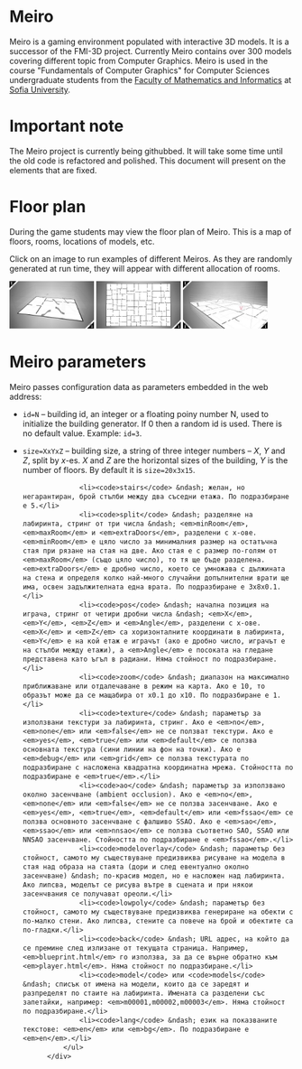 
# Meiro
Meiro is a gaming environment populated with interactive 3D models.
It is a successor of the FMI-3D project. Currently Meiro contains
over 300 models covering different topic from Computer Graphics.
Meiro is used in the course "Fundamentals of Computer Graphics" for
Computer Sciences undergraduate students from the
[Faculty of Mathematics and Informatics](https://www.fmi.uni-sofia.bg/en) at
[Sofia University](https://www.uni-sofia.bg/index.php/eng). 

# Important note
The Meiro project is currently being githubbed. It will take some
time until the old code is refactored and polished. This document
will present on the elements that are fixed.

# Floor plan
During the game students may view the floor plan of Meiro. This is
a map of floors, rooms, locations of models, etc.

Click on an image to run examples of different Meiros. As they are
randomly generated at run time, they will appear with different 
allocation of rooms.

[<img src="images/snapshots/floor-plan-1.jpg" width="150">](https://boytchev.github.io/meiro/blueprint.html?zoom=3)
[<img src="images/snapshots/floor-plan-2.jpg" width="150">](https://boytchev.github.io/meiro/blueprint.html?size=40x1x60&rooms=200&zoom=3)
[<img src="images/snapshots/floor-plan-3.jpg" width="150">](https://boytchev.github.io/meiro/blueprint.html?size=40x10x60&rooms=200&zoom=3&pos=20x6x15x1&split=3x5x0.1)

# Meiro parameters

Meiro passes configuration data as parameters embedded in the web address:

* `id=N` &ndash; building id, an integer or a floating poiny number N, used to initialize
   the building generator. If 0 then a random id is used. There is no default value. Example: `id=3`.

* `size=XxYxZ` &ndash; building size, a string of three integer numbers &ndash; *X*, *Y* and *Z*, split by *x*-es. *X* and *Z* are the horizontal sizes of the building, *Y* is the number of floors. By default it is `size=20x3x15`.

					<li><code>stairs</code> &ndash; желан, но негарантиран, брой стълби между два съседни етажа. По подразбиране е 5.</li>
					<li><code>split</code> &ndash; разделяне на лабиринта, стринг от три числа &ndash; <em>minRoom</em>, <em>maxRoom</em> и <em>extraDoors</em>, разделени с x-ове. <em>minRoom</em> е цяло число за минималния размер на остатъчна стая при рязане на стая на две. Ако стая е с размер по-голям от <em>maxRoom</em> (също цяло число), то тя ще бъде разделена. <em>extraDoors</em> е дробно число, което се умножава с дължината на стена и определя колко най-много случайни допълнителни врати ще има, освен задължителната една врата. По подразбиране е 3x8x0.1.</li>
					<li><code>pos</code> &ndash; начална позиция на играча, стринг от четири дробни числа &ndash; <em>X</em>, <em>Y</em>, <em>Z</em> и <em>Angle</em>, разделени с x-ове. <em>X</em> и <em>Z</em> са хоризонталните координати в лабиринта, <em>Y</em> е на кой етаж е играчът (ако е дробно число, играчът е на стълби между етажи), а <em>Angle</em> е посоката на гледане представена като ъгъл в радиани. Няма стойност по подразбиране.</li>
					<li><code>zoom</code> &ndash; диапазон на максимално приближаване или отдалечаване в режим на карта. Ако е 10, то образът може да се мащабира от x0.1 до x10. По подразбиране е 1.</li>
					<li><code>texture</code> &ndash; параметър за използвани текстури за лабиринта, стринг. Ако е <em>no</em>, <em>none</em> или <em>false</em> не се ползват текстури. Ако е <em>yes</em>, <em>true</em> или <em>default</em> се ползва основната текстура (сини линии на фон на точки). Ако е <em>debug</em> или <em>grid</em> се ползва текстурата по подразбиране с насложена квадратна координатна мрежа. Стойността по подразбиране е <em>true</em>.</li>
					<li><code>ao</code> &ndash; параметър за използвано околно засенчване (ambient occlusion). Ако е <em>no</em>, <em>none</em> или <em>false</em> не се ползва засенчване. Ако е <em>yes</em>, <em>true</em>, <em>default</em> или <em>fssao</em> се ползва основното засенчване с фалшиво SSAO. Ако е <em>sao</em>, <em>ssao</em> или <em>nnsao</em> се ползва съответно SAO, SSAO или NNSAO засенчване. Стойността по подразбиране е <em>fssao</em>.</li>
					<li><code>modeloverlay</code> &ndash; параметър без стойност, самото му съществуване предизвиква рисуване на модела в стая над образа на стаята (дори и след евентуално околно засенчване) &ndash; по-красив модел, но е насложен над лабиринта. Ако липсва, моделът се рисува вътре в сцената и при някои засенчвания се получават ореоли.</li>
					<li><code>lowpoly</code> &ndash; параметър без стойност, самото му съществуване предизвиква генериране на обекти с по-малко стени. Ако липсва, стените са повече на брой и обектите са по-гладки.</li>
					<li><code>back</code> &ndash; URL адрес, на който да се премине след излизане от текущата страница. Например, <em>blueprint.html</em> го използва, за да се върне обратно към <em>player.html</em>. Няма стойност по подразбиране.</li>
					<li><code>model</code> или <code>models</code> &ndash; списък от имена на модели, които да се заредят и разпределят по стаите на лабиринта. Имената са разделени със запетайки, например: <em>m00001,m00002,m00003</em>. Няма стойност по подразбиране.</li>
					<li><code>lang</code> &ndash; език на показваните текстове: <em>en</em> или <em>bg</em>. По подразбиране е <em>en</em>.</li>
				</ul>
			</div>
